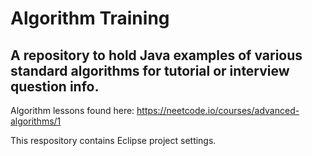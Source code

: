 
# Algorithm Training
## A repository to hold Java examples of various standard algorithms for tutorial or interview question info.

Algorithm lessons found here:  https://neetcode.io/courses/advanced-algorithms/1

This respository contains Eclipse project settings.

